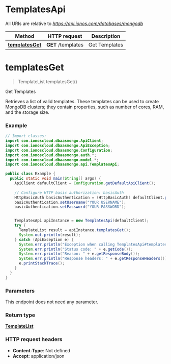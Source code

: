 # TemplatesApi

All URIs are relative to *https://api.ionos.com/databases/mongodb*

| Method | HTTP request | Description |
| ------------- | ------------- | ------------- |
| [**templatesGet**](TemplatesApi.md#templatesget) | **GET** /templates | Get Templates |


<a name="templatesGet"></a>
# **templatesGet**
> TemplateList templatesGet()

Get Templates

Retrieves a list of valid templates. These templates can be used to create MongoDB clusters; they contain properties, such as number of cores, RAM, and the storage size. 

### Example
```java
// Import classes:
import com.ionoscloud.dbaasmongo.ApiClient;
import com.ionoscloud.dbaasmongo.ApiException;
import com.ionoscloud.dbaasmongo.Configuration;
import com.ionoscloud.dbaasmongo.auth.*;
import com.ionoscloud.dbaasmongo.model.*;
import com.ionoscloud.dbaasmongo.api.TemplatesApi;

public class Example {
  public static void main(String[] args) {
    ApiClient defaultClient = Configuration.getDefaultApiClient();
    
    // Configure HTTP basic authorization: basicAuth
    HttpBasicAuth basicAuthentication = (HttpBasicAuth) defaultClient.getAuthentication("basicAuth");
    basicAuthentication.setUsername("YOUR USERNAME");
    basicAuthentication.setPassword("YOUR PASSWORD");


    TemplatesApi apiInstance = new TemplatesApi(defaultClient);
    try {
      TemplateList result = apiInstance.templatesGet();
      System.out.println(result);
    } catch (ApiException e) {
      System.err.println("Exception when calling TemplatesApi#templatesGet");
      System.err.println("Status code: " + e.getCode());
      System.err.println("Reason: " + e.getResponseBody());
      System.err.println("Response headers: " + e.getResponseHeaders());
      e.printStackTrace();
    }
  }
}
```

### Parameters
This endpoint does not need any parameter.

### Return type

[**TemplateList**](../models/TemplateList.md)

### HTTP request headers

 - **Content-Type**: Not defined
 - **Accept**: application/json

